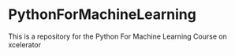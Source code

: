 # PythonForMachineLearning
This is a repository for the Python For Machine Learning Course on xcelerator
